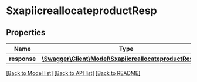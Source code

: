 # SxapiicreallocateproductResp

## Properties
Name | Type | Description | Notes
------------ | ------------- | ------------- | -------------
**response** | [**\Swagger\Client\Model\SxapiicreallocateproductResponse**](SxapiicreallocateproductResponse.md) |  | [optional] 

[[Back to Model list]](../README.md#documentation-for-models) [[Back to API list]](../README.md#documentation-for-api-endpoints) [[Back to README]](../README.md)


